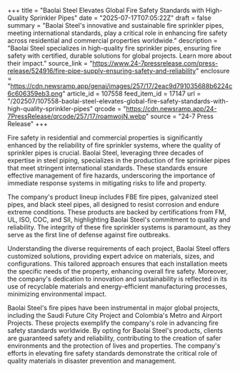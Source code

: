 +++
title = "Baolai Steel Elevates Global Fire Safety Standards with High-Quality Sprinkler Pipes"
date = "2025-07-17T07:05:22Z"
draft = false
summary = "Baolai Steel's innovative and sustainable fire sprinkler pipes, meeting international standards, play a critical role in enhancing fire safety across residential and commercial properties worldwide."
description = "Baolai Steel specializes in high-quality fire sprinkler pipes, ensuring fire safety with certified, durable solutions for global projects. Learn more about their impact."
source_link = "https://www.24-7pressrelease.com/press-release/524916/fire-pipe-supply-ensuring-safety-and-reliability"
enclosure = "https://cdn.newsramp.app/genai/images/257/17/2eac9d791035688b6224c6c606359eb3.png"
article_id = 107558
feed_item_id = 17147
url = "/202507/107558-baolai-steel-elevates-global-fire-safety-standards-with-high-quality-sprinkler-pipes"
qrcode = "https://cdn.newsramp.app/24-7PressRelease/qrcode/257/17/roamwojN.webp"
source = "24-7 Press Release"
+++

<p>Fire safety in residential and commercial properties is significantly enhanced by the reliability of fire sprinkler systems, where the quality of sprinkler pipes is crucial. Baolai Steel, leveraging three decades of expertise in steel piping, specializes in the production of fire sprinkler pipes that meet stringent international standards. These standards ensure effective management of fire hazards, underscoring the importance of immediate response systems in mitigating risks to life and property.</p><p>The company's product lineup includes FBE fire pipes, galvanized steel pipes, and black steel pipes, all designed to resist corrosion and endure extreme conditions. These products are backed by certifications from FM, UL, ISO, COC, and SII, highlighting Baolai Steel's commitment to quality and reliability. The integrity of these fire sprinkler systems is paramount, as they serve as the first line of defense against fire outbreaks.</p><p>Understanding the diverse requirements of each project, Baolai Steel offers customized solutions, providing expert advice on materials, sizes, and configurations. This tailored approach ensures that each installation meets the specific needs of the property, enhancing overall fire safety. Moreover, the company's dedication to innovation and sustainability is reflected in its use of recyclable materials and energy-efficient manufacturing processes, minimizing environmental impact.</p><p>Baolai Steel's fire pipes have been instrumental in major global projects, including the Saudi Future City Project and Colombia's Metro and Airport Projects. These projects exemplify the company's role in advancing fire safety standards worldwide. By opting for Baolai Steel's products, clients are guaranteed safety and reliability, contributing to the creation of safer environments and the protection of lives and properties. The company's efforts in elevating fire safety standards demonstrate the critical role of quality materials in disaster prevention and management.</p>